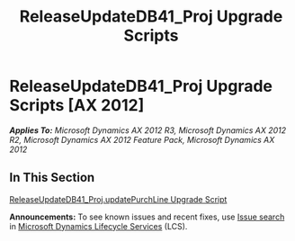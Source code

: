 ﻿---
title: ReleaseUpdateDB41_Proj Upgrade Scripts
TOCTitle: ReleaseUpdateDB41_Proj Upgrade Scripts
ms:assetid: dd3a96d5-95ee-4569-88c9-f784311665b0
ms:mtpsurl: https://msdn.microsoft.com/en-us/library/JJ737229(v=AX.60)
ms:contentKeyID: 49711671
ms.date: 05/18/2015
mtps_version: v=AX.60
---

# ReleaseUpdateDB41\_Proj Upgrade Scripts [AX 2012]


_**Applies To:** Microsoft Dynamics AX 2012 R3, Microsoft Dynamics AX 2012 R2, Microsoft Dynamics AX 2012 Feature Pack, Microsoft Dynamics AX 2012_

## In This Section

[ReleaseUpdateDB41\_Proj.updatePurchLine Upgrade Script](releaseupdatedb41-proj-updatepurchline-upgrade-script.md)

  
**Announcements:** To see known issues and recent fixes, use [Issue search](http://go.microsoft.com/fwlink/?linkid=389258) in [Microsoft Dynamics Lifecycle Services](http://go.microsoft.com/fwlink/?linkid=306505) (LCS).

